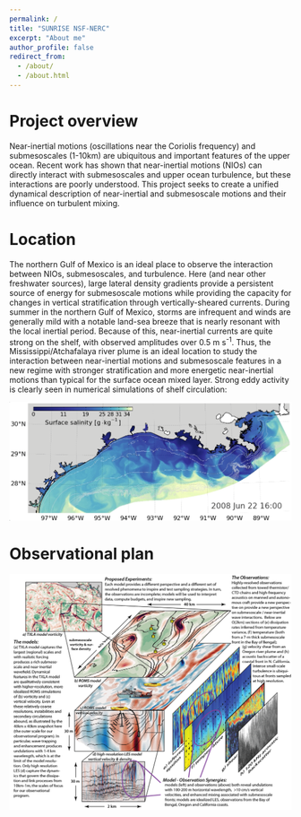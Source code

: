 ```yaml
---
permalink: /
title: "SUNRISE NSF-NERC"
excerpt: "About me"
author_profile: false
redirect_from: 
  - /about/
  - /about.html
---
```



Project overview
======

Near-inertial motions (oscillations near the Coriolis frequency) and submesoscales (1-10km) are ubiquitous and important features of the upper ocean. Recent work has shown that near-inertial motions (NIOs) can directly interact with submesoscales and upper ocean turbulence, but these interactions are poorly understood. This project seeks to create a unified dynamical description of near-inertial and submesoscale motions and their influence on turbulent mixing. 

Location
=====

The northern Gulf of Mexico is an ideal place to observe the interaction between NIOs, submesoscales, and turbulence. Here (and near other freshwater sources), large lateral density gradients provide a persistent source of energy for submesoscale motions while providing the capacity for changes in vertical stratification through vertically-sheared currents. During summer in the northern Gulf of Mexico, storms are infrequent and winds are generally mild with a notable land-sea breeze that is nearly resonant with the local inertial period. Because of this, near-inertial currents are quite strong on the shelf, with observed amplitudes over 0.5 m s<sup>-1</sup>. Thus, the Mississippi/Atchafalaya river plume is an ideal location to study the interaction between near-inertial motions and submesoscale features in a new regime with stronger stratification and more energetic near-inertial motions than typical for the surface ocean mixed layer. Strong eddy activity is clearly seen in numerical simulations of shelf circulation:

![TXLA Example](../images/TXLA_example.png)

Observational plan
======

![GOM Submeso NIW Sampling V3 01](../images/GOM_submeso_NIW_sampling_v3-01.png)
